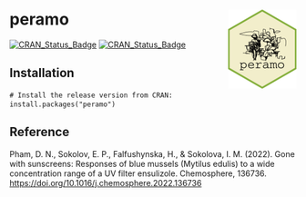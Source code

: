 # peramo <img src="man/figures/logo.png" align="right" width="120" />

[![CRAN_Status_Badge](https://www.r-pkg.org/badges/version/peramo)](https://cran.r-project.org/package=peramo)
[![CRAN_Status_Badge](https://cranlogs.r-pkg.org/badges/grand-total/peramo)](https://cran.r-project.org/package=peramo)

## Installation

```{r, eval = FALSE}
# Install the release version from CRAN:
install.packages("peramo")
```

## Reference

Pham, D. N., Sokolov, E. P., Falfushynska, H., & Sokolova, I. M. (2022). Gone with sunscreens: Responses of blue mussels (Mytilus edulis) to a wide concentration range of a UV filter ensulizole. Chemosphere, 136736. https://doi.org/10.1016/j.chemosphere.2022.136736


